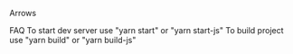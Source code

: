 Arrows

FAQ
  To start dev server use "yarn start" or "yarn start-js"
  To build project use "yarn build" or "yarn build-js"